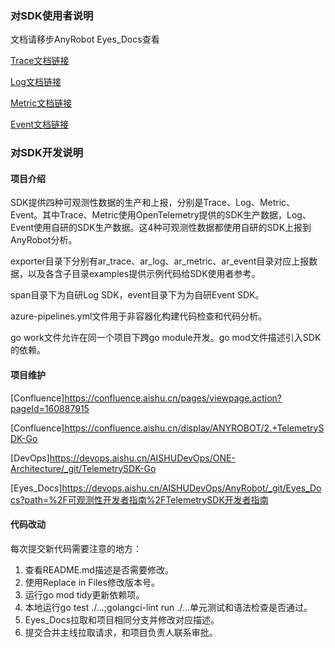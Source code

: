 ### 对SDK使用者说明

文档请移步AnyRobot Eyes_Docs查看

[Trace文档链接](https://devops.aishu.cn/AISHUDevOps/AnyRobot/_git/Eyes_Docs?version=GBdevelop&_a=preview&path=%2F%E5%8F%AF%E8%A7%82%E6%B5%8B%E6%80%A7%E5%BC%80%E5%8F%91%E8%80%85%E6%8C%87%E5%8D%97%2FTelemetrySDK%E5%BC%80%E5%8F%91%E8%80%85%E6%8C%87%E5%8D%97%2FTrace%2FGo%2FREADME.md&_a=preview)

[Log文档链接](https://devops.aishu.cn/AISHUDevOps/AnyRobot/_git/Eyes_Docs?version=GBdevelop&_a=preview&path=%2F%E5%8F%AF%E8%A7%82%E6%B5%8B%E6%80%A7%E5%BC%80%E5%8F%91%E8%80%85%E6%8C%87%E5%8D%97%2FTelemetrySDK%E5%BC%80%E5%8F%91%E8%80%85%E6%8C%87%E5%8D%97%2FLog%2FGo%2FREADME.md&_a=preview)

[Metric文档链接](https://devops.aishu.cn/AISHUDevOps/AnyRobot/_git/Eyes_Docs?version=GBdevelop&path=%2F%E5%8F%AF%E8%A7%82%E6%B5%8B%E6%80%A7%E5%BC%80%E5%8F%91%E8%80%85%E6%8C%87%E5%8D%97%2FTelemetrySDK%E5%BC%80%E5%8F%91%E8%80%85%E6%8C%87%E5%8D%97%2FMetric%2FGo%2FREADME.md&_a=preview)

[Event文档链接](https://devops.aishu.cn/AISHUDevOps/AnyRobot/_git/Eyes_Docs?version=GBdevelop&_a=preview&path=%2F%E5%8F%AF%E8%A7%82%E6%B5%8B%E6%80%A7%E5%BC%80%E5%8F%91%E8%80%85%E6%8C%87%E5%8D%97%2FTelemetrySDK%E5%BC%80%E5%8F%91%E8%80%85%E6%8C%87%E5%8D%97%2FEvent%2FGo%2FREADME.md&_a=preview)

### 对SDK开发说明

#### 项目介绍

SDK提供四种可观测性数据的生产和上报，分别是Trace、Log、Metric、Event。其中Trace、Metric使用OpenTelemetry提供的SDK生产数据，Log、Event使用自研的SDK生产数据。这4种可观测性数据都使用自研的SDK上报到AnyRobot分析。

exporter目录下分别有ar_trace、ar_log、ar_metric、ar_event目录对应上报数据，以及各含子目录examples提供示例代码给SDK使用者参考。

span目录下为自研Log SDK，event目录下为为自研Event SDK。

azure-pipelines.yml文件用于非容器化构建代码检查和代码分析。

go work文件允许在同一个项目下跨go module开发。go mod文件描述引入SDK的依赖。

#### 项目维护

[Confluence]https://confluence.aishu.cn/pages/viewpage.action?pageId=160887915

[Confluence]https://confluence.aishu.cn/display/ANYROBOT/2.+TelemetrySDK-Go

[DevOps]https://devops.aishu.cn/AISHUDevOps/ONE-Architecture/_git/TelemetrySDK-Go

[Eyes_Docs]https://devops.aishu.cn/AISHUDevOps/AnyRobot/_git/Eyes_Docs?path=%2F可观测性开发者指南%2FTelemetrySDK开发者指南

#### 代码改动

每次提交新代码需要注意的地方：

1. 查看README.md描述是否需要修改。
2. 使用Replace in Files修改版本号。
3. 运行go mod tidy更新依赖项。
4. 本地运行go test ./...;golangci-lint run ./...单元测试和语法检查是否通过。
5. Eyes_Docs拉取和项目相同分支并修改对应描述。
6. 提交合并主线拉取请求，和项目负责人联系审批。
